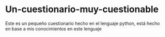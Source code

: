 # Un-cuestionario-muy-cuestionable
Este es un pequeño cuestionario hecho en el lenguaje python, está hecho en base a mis conocimientos en este lenguaje 

